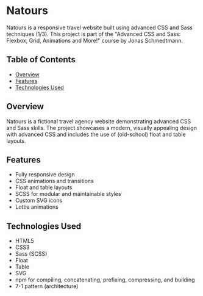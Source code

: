 # Natours

Natours is a responsive travel website built using advanced CSS and Sass techniques (1/3). This project is part of the "Advanced CSS and Sass: Flexbox, Grid, Animations and More!" course by Jonas Schmedtmann.

## Table of Contents

- [Overview](#overview)
- [Features](#features)
- [Technologies Used](#technologies-used)

## Overview

Natours is a fictional travel agency website demonstrating advanced CSS and Sass skills. The project showcases a modern, visually appealing design with advanced CSS and includes the use of (old-school) float and table layouts.

## Features

- Fully responsive design
- CSS animations and transitions
- Float and table layouts
- SCSS for modular and maintainable styles
- Custom SVG icons
- Lottie animations

## Technologies Used

- HTML5
- CSS3
- Sass (SCSS)
- Float
- Table
- SVG
- npm for compiling, concatenating, prefixing, compressing, and building
- 7-1 pattern (architecture)
